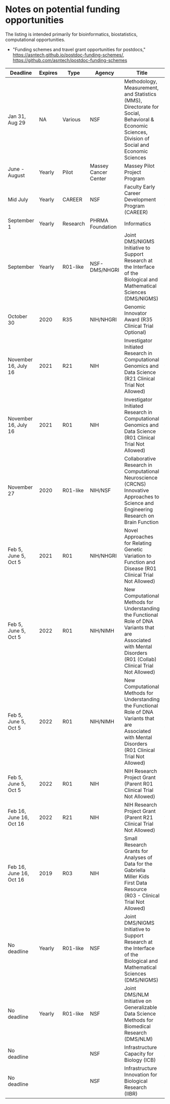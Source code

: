# Notes on potential funding opportunities

The listing is intended primarily for bioinformatics, biostatistics, computational opportunities.

- "Funding schemes and travel grant opportunities for postdocs," https://asntech.github.io/postdoc-funding-schemes/, https://github.com/asntech/postdoc-funding-schemes


| Deadline             | Expires | Type     | Agency               | Title                                                                                                                                                               | URL                                                                                    |
|----------------------|---------|----------|----------------------|---------------------------------------------------------------------------------------------------------------------------------------------------------------------|----------------------------------------------------------------------------------------|
| Jan 31, Aug 29       | NA      | Various  | NSF                  | Methodology, Measurement, and Statistics (MMS), Directorate for Social, Behavioral & Economic Sciences, Division of Social and Economic Sciences                    | https://www.nsf.gov/pubs/2019/nsf19520/nsf19520.htm                                    |
| June - August        | Yearly  | Pilot    | Massey Cancer Center | Massey Pilot Project Program                                                                                                                                        | http://www.massey.vcu.edu/research/funding/pilot-project-program/                      |
| Mid July             | Yearly  | CAREER   | NSF                  | Faculty Early Career Development Program (CAREER)                                                                                                                   | https://www.nsf.gov/publications/pub_summ.jsp?ods_key=nsf17537                         |
| September 1          | Yearly  | Research | PHRMA Foundation     | Informatics                                                                                                                                                         | http://www.phrmafoundation.org/2018-awards/pre-doctoral-fellowship-awards/informatics/ |
| September            | Yearly  | R01-like | NSF-DMS/NHGRI        | Joint DMS/NIGMS Initiative to Support Research at the Interface of the Biological and Mathematical Sciences (DMS/NIGMS)                                             | https://www.nsf.gov/pubs/2018/nsf18566/nsf18566.htm                                    |
| October 30           | 2020    | R35      | NIH/NHGRI            | Genomic Innovator Award (R35 Clinical Trial Optional)                                                                                                               | https://grants.nih.gov/grants/guide/rfa-files/RFA-HG-18-006.html                       |
| November 16, July 16 | 2021    | R21      | NIH                  | Investigator Initiated Research in Computational Genomics and Data Science (R21 Clinical Trial Not Allowed)                                                         | https://grants.nih.gov/grants/guide/pa-files/PAR-18-843.html                           |
| November 16, July 16 | 2021    | R01      | NIH                  | Investigator Initiated Research in Computational Genomics and Data Science (R01 Clinical Trial Not Allowed)                                                         | https://grants.nih.gov/grants/guide/pa-files/PAR-18-844.html                           |
| November 27          | 2020    | R01-like | NIH/NSF              | Collaborative Research in Computational Neuroscience (CRCNS) Innovative Approaches to Science and Engineering Research on Brain Function                            | https://grants.nih.gov/grants/guide/notice-files/NOT-MH-18-054.html                    |
| Feb 5, June 5, Oct 5 | 2021    | R01      | NIH/NHGRI            | Novel Approaches for Relating Genetic Variation to Function and Disease (R01 Clinical Trial Not Allowed)                                                            | https://grants.nih.gov/grants/guide/pa-files/pa-18-867.html                            |
| Feb 5, June 5, Oct 5 | 2022    | R01      | NIH/NIMH             | New Computational Methods for Understanding the Functional Role of DNA Variants that are Associated with Mental Disorders (R01 (Collab) Clinical Trial Not Allowed) | https://grants.nih.gov/grants/guide/pa-files/PA-18-907.html                            |
| Feb 5, June 5, Oct 5 | 2022    | R01      | NIH/NIMH             | New Computational Methods for Understanding the Functional Role of DNA Variants that are Associated with Mental Disorders (R01 Clinical Trial Not Allowed)          | https://grants.nih.gov/grants/guide/pa-files/PA-18-908.html                            |
| Feb 5, June 5, Oct 5 | 2022    | R01      | NIH                  | NIH Research Project Grant (Parent R01 Clinical Trial Not Allowed)                                                                                                  | https://grants.nih.gov/grants/guide/pa-files/PA-19-056.html                            |
| Feb 16, June 16, Oct 16 | 2022    | R21      | NIH                  | NIH Research Project Grant (Parent R21 Clinical Trial Not Allowed)                                                                                                  | https://grants.nih.gov/grants/guide/pa-files/PA-19-053.html                            |
| Feb 16, June 16, Oct 16 | 2019    | R03      | NIH                  | Small Research Grants for Analyses of Data for the Gabriella Miller Kids First Data Resource (R03 - Clinical Trial Not Allowed)                                     | https://grants.nih.gov/grants/guide/pa-files/PAR-19-069.html                           |
| No deadline          | Yearly  | R01-like | NSF                  | Joint DMS/NIGMS Initiative to Support Research at the Interface of the Biological and Mathematical Sciences (DMS/NIGMS)                                             | https://www.nsf.gov/pubs/2018/nsf18566/nsf18566.htm                                    |
| No deadline          | Yearly  | R01-like | NSF                  | Joint DMS/NLM Initiative on Generalizable Data Science Methods for Biomedical Research (DMS/NLM)                                                                    | https://www.nsf.gov/pubs/2019/nsf19500/nsf19500.htm                                    |
| No deadline          |         |          | NSF                  | Infrastructure Capacity for Biology (ICB)                                                                                                                           | https://www.nsf.gov/pubs/2018/nsf18594/nsf18594.htm                                    |
| No deadline          |         |          | NSF                  | Infrastructure Innovation for Biological Research (IIBR)                                                                                                            | https://www.nsf.gov/pubs/2018/nsf18595/nsf18595.htm                                    |
